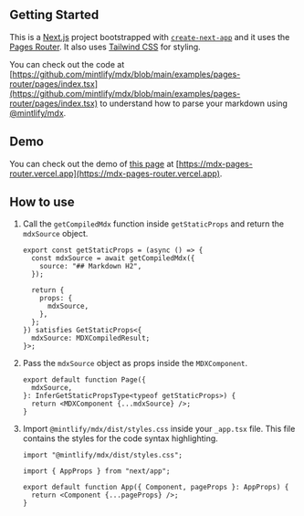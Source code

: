 ## Getting Started

This is a [Next.js](https://nextjs.org/) project bootstrapped with [`create-next-app`](https://github.com/vercel/next.js/tree/canary/packages/create-next-app) and it uses the [Pages Router](https://nextjs.org/docs/pages). It also uses [Tailwind CSS](https://tailwindcss.com/) for styling.

You can check out the code at [https://github.com/mintlify/mdx/blob/main/examples/pages-router/pages/index.tsx](https://github.com/mintlify/mdx/blob/main/examples/pages-router/pages/index.tsx) to understand how to parse your markdown using [@mintlify/mdx](https://www.npmjs.com/package/@mintlify/mdx).

## Demo

You can check out the demo of [this page](https://github.com/mintlify/mdx/blob/main/examples/pages-router/pages/index.tsx) at [https://mdx-pages-router.vercel.app](https://mdx-pages-router.vercel.app).

## How to use

1. Call the `getCompiledMdx` function inside `getStaticProps` and return the `mdxSource` object.

   ```tsx
   export const getStaticProps = (async () => {
     const mdxSource = await getCompiledMdx({
       source: "## Markdown H2",
     });

     return {
       props: {
         mdxSource,
       },
     };
   }) satisfies GetStaticProps<{
     mdxSource: MDXCompiledResult;
   }>;
   ```

2. Pass the `mdxSource` object as props inside the `MDXComponent`.

   ```tsx
   export default function Page({
     mdxSource,
   }: InferGetStaticPropsType<typeof getStaticProps>) {
     return <MDXComponent {...mdxSource} />;
   }
   ```

3. Import `@mintlify/mdx/dist/styles.css` inside your `_app.tsx` file. This file contains the styles for the code syntax highlighting.

   ```tsx
   import "@mintlify/mdx/dist/styles.css";

   import { AppProps } from "next/app";

   export default function App({ Component, pageProps }: AppProps) {
     return <Component {...pageProps} />;
   }
   ```
